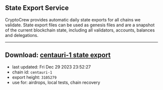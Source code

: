 ## State Export Service
CryptoCrew provides automatic daily state exports for all chains we validate. State export files can be used as genesis files and are a snapshot of the current blockchain state, including all validators, accounts, balances and delegations.

---
**Download: [centauri-1 state export](https://dl.ccvalidators.com/SERVICE/composable/centauri-1_export_3105279.json)**
---

- last updated: Fri Dec 29 2023 23:52:27
- chain id: `centauri-1`
- export height: `3105279`
- use for: airdrops, local tests, chain recovery
